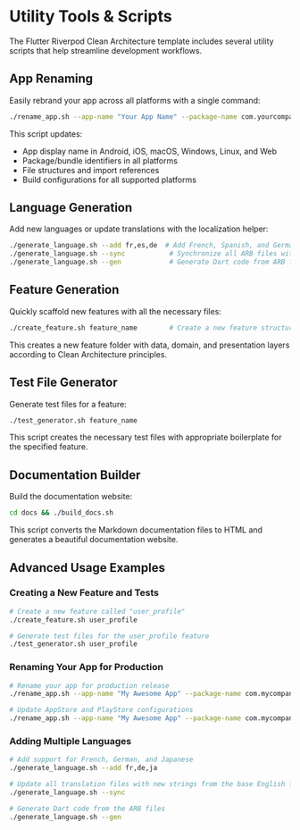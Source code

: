 # Utility Tools & Scripts

The Flutter Riverpod Clean Architecture template includes several utility scripts that help streamline development workflows.

## App Renaming

Easily rebrand your app across all platforms with a single command:

```bash
./rename_app.sh --app-name "Your App Name" --package-name com.yourcompany.appname
```

This script updates:

- App display name in Android, iOS, macOS, Windows, Linux, and Web
- Package/bundle identifiers in all platforms
- File structures and import references
- Build configurations for all supported platforms

## Language Generation

Add new languages or update translations with the localization helper:

```bash
./generate_language.sh --add fr,es,de  # Add French, Spanish, and German
./generate_language.sh --sync           # Synchronize all ARB files with the base English file
./generate_language.sh --gen            # Generate Dart code from ARB files
```

## Feature Generation

Quickly scaffold new features with all the necessary files:

```bash
./create_feature.sh feature_name        # Create a new feature structure
```

This creates a new feature folder with data, domain, and presentation layers according to Clean Architecture principles.

## Test File Generator

Generate test files for a feature:

```bash
./test_generator.sh feature_name
```

This script creates the necessary test files with appropriate boilerplate for the specified feature.

## Documentation Builder

Build the documentation website:

```bash
cd docs && ./build_docs.sh
```

This script converts the Markdown documentation files to HTML and generates a beautiful documentation website.

## Advanced Usage Examples

### Creating a New Feature and Tests

```bash
# Create a new feature called "user_profile"
./create_feature.sh user_profile

# Generate test files for the user_profile feature
./test_generator.sh user_profile
```

### Renaming Your App for Production

```bash
# Rename your app for production release
./rename_app.sh --app-name "My Awesome App" --package-name com.mycompany.awesomeapp

# Update AppStore and PlayStore configurations
./rename_app.sh --app-name "My Awesome App" --package-name com.mycompany.awesomeapp --app-store-id 123456789 --play-store-id com.mycompany.awesomeapp
```

### Adding Multiple Languages

```bash
# Add support for French, German, and Japanese
./generate_language.sh --add fr,de,ja

# Update all translation files with new strings from the base English file
./generate_language.sh --sync

# Generate Dart code from the ARB files
./generate_language.sh --gen
```
